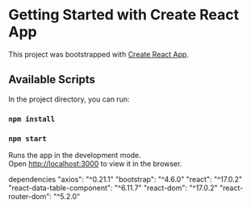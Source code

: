 # Getting Started with Create React App

This project was bootstrapped with [Create React App](https://github.com/facebook/create-react-app).

## Available Scripts

In the project directory, you can run:

### `npm install`
### `npm start`

Runs the app in the development mode.\
Open [http://localhost:3000](http://localhost:3000) to view it in the browser.

dependencies
"axios": "^0.21.1"
"bootstrap": "^4.6.0"
"react": "^17.0.2"
"react-data-table-component": "^6.11.7"
"react-dom": "^17.0.2"
"react-router-dom": "^5.2.0"
